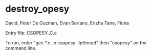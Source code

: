 # destroy\_opesy

David, Peter
De Guzman, Evan
Soriano, Erizha
Tano, Fiona

Entry file: CSOPESY\_C.c

To run, enter "gcc \*.c -o csopesy -lpthread" then "csopesy" on the command line.

